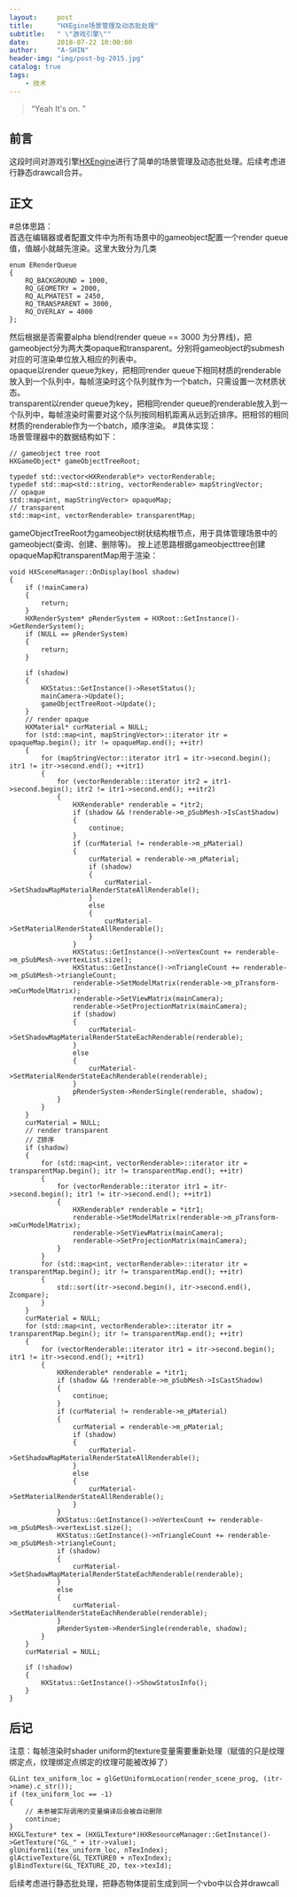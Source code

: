 ```yaml
---
layout:     post
title:      "HXEgine场景管理及动态批处理"
subtitle:   " \"游戏引擎\""
date:       2018-07-22 10:00:00
author:     "A-SHIN"
header-img: "img/post-bg-2015.jpg"
catalog: true
tags:
    - 技术
---
```


> “Yeah It's on. ”

## 前言
这段时间对游戏引擎[HXEngine](https://github.com/huangx916/HXEngine)进行了简单的场景管理及动态批处理。后续考虑进行静态drawcall合并。
## 正文  
#总体思路：  
首选在编辑器或者配置文件中为所有场景中的gameobject配置一个render queue值，值越小就越先渲染。这里大致分为几类
```
enum ERenderQueue
{
	RQ_BACKGROUND = 1000,
	RQ_GEOMETRY = 2000,
	RQ_ALPHATEST = 2450,
	RQ_TRANSPARENT = 3000,
	RQ_OVERLAY = 4000
};
```
然后根据是否需要alpha blend(render queue == 3000 为分界线)，把gameobject分为两大类opaque和transparent。分别将gameobject的submesh对应的可渲染单位放入相应的列表中。  
opaque以render queue为key，把相同render queue下相同材质的renderable放入到一个队列中，每帧渲染时这个队列就作为一个batch，只需设置一次材质状态。  
transparent以render queue为key，把相同render queue的renderable放入到一个队列中，每帧渲染时需要对这个队列按同相机距离从远到近排序。把相邻的相同材质的renderable作为一个batch，顺序渲染。
#具体实现：  
场景管理器中的数据结构如下：
```
// gameobject tree root
HXGameObject* gameObjectTreeRoot;

typedef std::vector<HXRenderable*> vectorRenderable;
typedef std::map<std::string, vectorRenderable> mapStringVector;
// opaque
std::map<int, mapStringVector> opaqueMap;
// transparent
std::map<int, vectorRenderable> transparentMap;
```
gameObjectTreeRoot为gameobject树状结构根节点，用于具体管理场景中的gameobject(查询、创建、删除等)。
按上述思路根据gameobjecttree创建opaqueMap和transparentMap用于渲染：
```
void HXSceneManager::OnDisplay(bool shadow)
{
	if (!mainCamera)
	{
		return;
	}
	HXRenderSystem* pRenderSystem = HXRoot::GetInstance()->GetRenderSystem();
	if (NULL == pRenderSystem)
	{
		return;
	}

	if (shadow)
	{
		HXStatus::GetInstance()->ResetStatus();
		mainCamera->Update();
		gameObjectTreeRoot->Update();
	}
	// render opaque
	HXMaterial* curMaterial = NULL;
	for (std::map<int, mapStringVector>::iterator itr = opaqueMap.begin(); itr != opaqueMap.end(); ++itr)
	{
		for (mapStringVector::iterator itr1 = itr->second.begin(); itr1 != itr->second.end(); ++itr1)
		{
			for (vectorRenderable::iterator itr2 = itr1->second.begin(); itr2 != itr1->second.end(); ++itr2)
			{
				HXRenderable* renderable = *itr2;
				if (shadow && !renderable->m_pSubMesh->IsCastShadow)
				{
					continue;
				}
				if (curMaterial != renderable->m_pMaterial)
				{
					curMaterial = renderable->m_pMaterial;
					if (shadow)
					{
						curMaterial->SetShadowMapMaterialRenderStateAllRenderable();
					}
					else
					{
						curMaterial->SetMaterialRenderStateAllRenderable();
					}
				}
				HXStatus::GetInstance()->nVertexCount += renderable->m_pSubMesh->vertexList.size();
				HXStatus::GetInstance()->nTriangleCount += renderable->m_pSubMesh->triangleCount;
				renderable->SetModelMatrix(renderable->m_pTransform->mCurModelMatrix);
				renderable->SetViewMatrix(mainCamera);
				renderable->SetProjectionMatrix(mainCamera);
				if (shadow)
				{
					curMaterial->SetShadowMapMaterialRenderStateEachRenderable(renderable);
				}
				else
				{
					curMaterial->SetMaterialRenderStateEachRenderable(renderable);
				}
				pRenderSystem->RenderSingle(renderable, shadow);
			}
		}
	}
	curMaterial = NULL;
	// render transparent
	// Z排序
	if (shadow)
	{
		for (std::map<int, vectorRenderable>::iterator itr = transparentMap.begin(); itr != transparentMap.end(); ++itr)
		{
			for (vectorRenderable::iterator itr1 = itr->second.begin(); itr1 != itr->second.end(); ++itr1)
			{
				HXRenderable* renderable = *itr1;
				renderable->SetModelMatrix(renderable->m_pTransform->mCurModelMatrix);
				renderable->SetViewMatrix(mainCamera);
				renderable->SetProjectionMatrix(mainCamera);
			}
		}
		for (std::map<int, vectorRenderable>::iterator itr = transparentMap.begin(); itr != transparentMap.end(); ++itr)
		{
			std::sort(itr->second.begin(), itr->second.end(), Zcompare);
		}
	}
	curMaterial = NULL;
	for (std::map<int, vectorRenderable>::iterator itr = transparentMap.begin(); itr != transparentMap.end(); ++itr)
	{
		for (vectorRenderable::iterator itr1 = itr->second.begin(); itr1 != itr->second.end(); ++itr1)
		{
			HXRenderable* renderable = *itr1;
			if (shadow && !renderable->m_pSubMesh->IsCastShadow)
			{
				continue;
			}
			if (curMaterial != renderable->m_pMaterial)
			{
				curMaterial = renderable->m_pMaterial;
				if (shadow)
				{
					curMaterial->SetShadowMapMaterialRenderStateAllRenderable();
				}
				else
				{
					curMaterial->SetMaterialRenderStateAllRenderable();
				}
			}
			HXStatus::GetInstance()->nVertexCount += renderable->m_pSubMesh->vertexList.size();
			HXStatus::GetInstance()->nTriangleCount += renderable->m_pSubMesh->triangleCount;
			if (shadow)
			{
				curMaterial->SetShadowMapMaterialRenderStateEachRenderable(renderable);
			}
			else
			{
				curMaterial->SetMaterialRenderStateEachRenderable(renderable);
			}
			pRenderSystem->RenderSingle(renderable, shadow);
		}
	}
	curMaterial = NULL;

	if (!shadow)
	{
		HXStatus::GetInstance()->ShowStatusInfo();
	}
}
```
## 后记
注意：每帧渲染时shader uniform的texture变量需要重新处理（赋值的只是纹理绑定点，纹理绑定点绑定的纹理可能被改掉了）
```
GLint tex_uniform_loc = glGetUniformLocation(render_scene_prog, (itr->name).c_str());
if (tex_uniform_loc == -1)
{
	// 未参被实际调用的变量编译后会被自动删除
	continue;
}
HXGLTexture* tex = (HXGLTexture*)HXResourceManager::GetInstance()->GetTexture("GL_" + itr->value);
glUniform1i(tex_uniform_loc, nTexIndex);
glActiveTexture(GL_TEXTURE0 + nTexIndex);
glBindTexture(GL_TEXTURE_2D, tex->texId);
```
后续考虑进行静态批处理，把静态物体提前生成到同一个vbo中以合并drawcall
